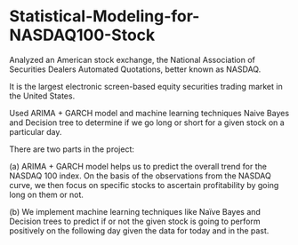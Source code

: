 # Statistical-Modeling-for-NASDAQ100-Stock


Analyzed an American stock exchange, the National Association of Securities Dealers Automated Quotations, better known as NASDAQ. 

It is the largest electronic screen-based equity securities trading market in the United States.

Used ARIMA + GARCH model and machine learning techniques Naive Bayes and Decision tree to determine if we go long or short for a given stock on a particular day. 

There are two parts in the project:

(a) ARIMA + GARCH model helps us to predict the overall trend for the NASDAQ 100 index. On the basis of the observations from the NASDAQ curve, we then focus on specific stocks to ascertain profitability by going long on them or not. 

(b) We implement machine learning techniques like Naïve Bayes and Decision trees to predict if or not the given stock is going to perform positively on the following day given the data for today and in the past.
